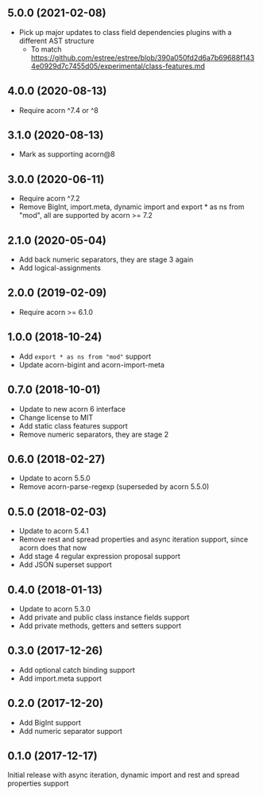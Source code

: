 ## 5.0.0 (2021-02-08)

* Pick up major updates to class field dependencies plugins with a different AST structure
  * To match https://github.com/estree/estree/blob/390a050fd2d6a7b69688f1434e0929d7c7455d05/experimental/class-features.md

## 4.0.0 (2020-08-13)

* Require acorn ^7.4 or ^8

## 3.1.0 (2020-08-13)

* Mark as supporting acorn@8

## 3.0.0 (2020-06-11)

* Require acorn ^7.2
* Remove BigInt, import.meta, dynamic import and export * as ns from "mod", all are supported by acorn >= 7.2

## 2.1.0 (2020-05-04)

* Add back numeric separators, they are stage 3 again
* Add logical-assignments

## 2.0.0 (2019-02-09)

* Require acorn >= 6.1.0

## 1.0.0 (2018-10-24)

* Add `export * as ns from "mod"` support
* Update acorn-bigint and acorn-import-meta

## 0.7.0 (2018-10-01)

* Update to new acorn 6 interface
* Change license to MIT
* Add static class features support
* Remove numeric separators, they are stage 2

## 0.6.0 (2018-02-27)

* Update to acorn 5.5.0
* Remove acorn-parse-regexp (superseded by acorn 5.5.0)

## 0.5.0 (2018-02-03)

* Update to acorn 5.4.1
* Remove rest and spread properties and async iteration support, since acorn does that now
* Add stage 4 regular expression proposal support
* Add JSON superset support

## 0.4.0 (2018-01-13)

* Update to acorn 5.3.0
* Add private and public class instance fields support
* Add private methods, getters and setters support

## 0.3.0 (2017-12-26)

* Add optional catch binding support
* Add import.meta support

## 0.2.0 (2017-12-20)

* Add BigInt support
* Add numeric separator support

## 0.1.0 (2017-12-17)

Initial release with async iteration, dynamic import and rest and spread properties support
